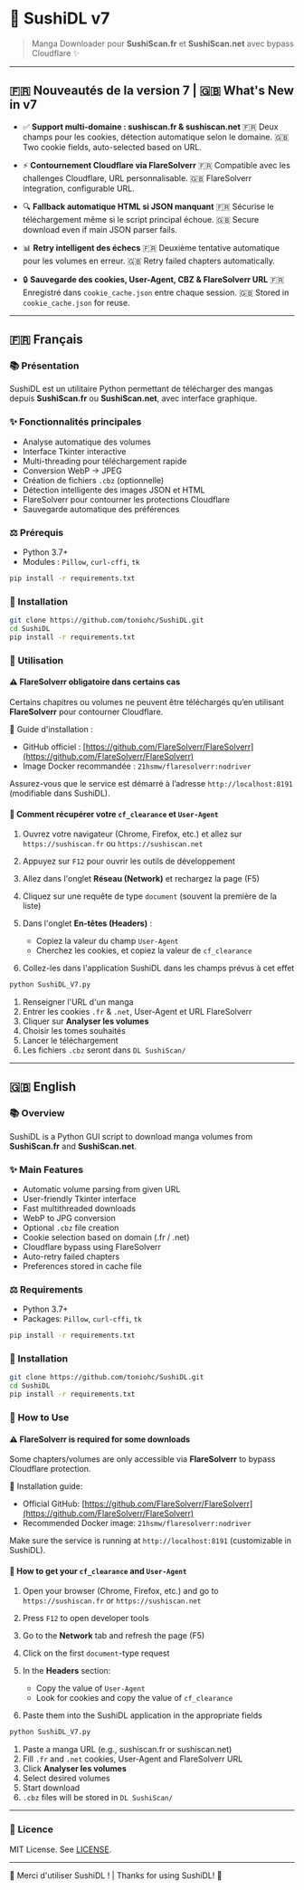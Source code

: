 # 🌟 SushiDL v7

> Manga Downloader pour **SushiScan.fr** et **SushiScan.net** avec bypass Cloudflare ✨

---

## 🇫🇷 Nouveautés de la version 7 | 🇬🇧 What's New in v7

* ✅ **Support multi-domaine : sushiscan.fr & sushiscan.net**
  🇫🇷 Deux champs pour les cookies, détection automatique selon le domaine.
  🇬🇧 Two cookie fields, auto-selected based on URL.

* ⚡ **Contournement Cloudflare via FlareSolverr**
  🇫🇷 Compatible avec les challenges Cloudflare, URL personnalisable.
  🇬🇧 FlareSolverr integration, configurable URL.

* 🔍 **Fallback automatique HTML si JSON manquant**
  🇫🇷 Sécurise le téléchargement même si le script principal échoue.
  🇬🇧 Secure download even if main JSON parser fails.

* 📊 **Retry intelligent des échecs**
  🇫🇷 Deuxième tentative automatique pour les volumes en erreur.
  🇬🇧 Retry failed chapters automatically.

* 🔒 **Sauvegarde des cookies, User-Agent, CBZ & FlareSolverr URL**
  🇫🇷 Enregistré dans `cookie_cache.json` entre chaque session.
  🇬🇧 Stored in `cookie_cache.json` for reuse.

---

## 🇫🇷 Français

### 📚 Présentation

SushiDL est un utilitaire Python permettant de télécharger des mangas depuis **SushiScan.fr** ou **SushiScan.net**, avec interface graphique.

### ✨ Fonctionnalités principales

* Analyse automatique des volumes
* Interface Tkinter interactive
* Multi-threading pour téléchargement rapide
* Conversion WebP → JPEG
* Création de fichiers `.cbz` (optionnelle)
* Détection intelligente des images JSON et HTML
* FlareSolverr pour contourner les protections Cloudflare
* Sauvegarde automatique des préférences

### ⚖️ Prérequis

* Python 3.7+
* Modules : `Pillow`, `curl-cffi`, `tk`

```bash
pip install -r requirements.txt
```

### 📝 Installation

```bash
git clone https://github.com/toniohc/SushiDL.git
cd SushiDL
pip install -r requirements.txt
```

### 📖 Utilisation

#### ⚠️ FlareSolverr obligatoire dans certains cas

Certains chapitres ou volumes ne peuvent être téléchargés qu’en utilisant **FlareSolverr** pour contourner Cloudflare.

🔧 Guide d'installation :

* GitHub officiel : [https://github.com/FlareSolverr/FlareSolverr](https://github.com/FlareSolverr/FlareSolverr)
* Image Docker recommandée : `21hsmw/flaresolverr:nodriver`

Assurez-vous que le service est démarré à l’adresse `http://localhost:8191` (modifiable dans SushiDL).

#### 🔐 Comment récupérer votre `cf_clearance` et `User-Agent`

1. Ouvrez votre navigateur (Chrome, Firefox, etc.) et allez sur `https://sushiscan.fr` ou `https://sushiscan.net`
2. Appuyez sur `F12` pour ouvrir les outils de développement
3. Allez dans l'onglet **Réseau (Network)** et rechargez la page (F5)
4. Cliquez sur une requête de type `document` (souvent la première de la liste)
5. Dans l'onglet **En-têtes (Headers)** :

   * Copiez la valeur du champ `User-Agent`
   * Cherchez les cookies, et copiez la valeur de `cf_clearance`
6. Collez-les dans l'application SushiDL dans les champs prévus à cet effet

```bash
python SushiDL_V7.py
```

1. Renseigner l'URL d'un manga
2. Entrer les cookies `.fr` & `.net`, User-Agent et URL FlareSolverr
3. Cliquer sur **Analyser les volumes**
4. Choisir les tomes souhaités
5. Lancer le téléchargement
6. Les fichiers `.cbz` seront dans `DL SushiScan/`

---

## 🇬🇧 English

### 📚 Overview

SushiDL is a Python GUI script to download manga volumes from **SushiScan.fr** and **SushiScan.net**.

### ✨ Main Features

* Automatic volume parsing from given URL
* User-friendly Tkinter interface
* Fast multithreaded downloads
* WebP to JPG conversion
* Optional `.cbz` file creation
* Cookie selection based on domain (.fr / .net)
* Cloudflare bypass using FlareSolverr
* Auto-retry failed chapters
* Preferences stored in cache file

### ⚖️ Requirements

* Python 3.7+
* Packages: `Pillow`, `curl-cffi`, `tk`

```bash
pip install -r requirements.txt
```

### 📁 Installation

```bash
git clone https://github.com/toniohc/SushiDL.git
cd SushiDL
pip install -r requirements.txt
```

### 📖 How to Use

#### ⚠️ FlareSolverr is required for some downloads

Some chapters/volumes are only accessible via **FlareSolverr** to bypass Cloudflare protection.

🔧 Installation guide:

* Official GitHub: [https://github.com/FlareSolverr/FlareSolverr](https://github.com/FlareSolverr/FlareSolverr)
* Recommended Docker image: `21hsmw/flaresolverr:nodriver`

Make sure the service is running at `http://localhost:8191` (customizable in SushiDL).

#### 🔐 How to get your `cf_clearance` and `User-Agent`

1. Open your browser (Chrome, Firefox, etc.) and go to `https://sushiscan.fr` or `https://sushiscan.net`
2. Press `F12` to open developer tools
3. Go to the **Network** tab and refresh the page (F5)
4. Click on the first `document`-type request
5. In the **Headers** section:

   * Copy the value of `User-Agent`
   * Look for cookies and copy the value of `cf_clearance`
6. Paste them into the SushiDL application in the appropriate fields

```bash
python SushiDL_V7.py
```

1. Paste a manga URL (e.g., sushiscan.fr or sushiscan.net)
2. Fill `.fr` and `.net` cookies, User-Agent and FlareSolverr URL
3. Click **Analyser les volumes**
4. Select desired volumes
5. Start download
6. `.cbz` files will be stored in `DL SushiScan/`

---

### 💼 Licence

MIT License. See [LICENSE](LICENSE).

---

🙏 Merci d'utiliser SushiDL ! | Thanks for using SushiDL! 🍣
